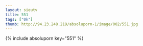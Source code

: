 ```yaml
--- 
layout: sieutv
title: 551
tags: ["0k"]
thumb: http://94.23.248.219/absoluporn-1/image/002/551.jpg
---
```

{% include absoluporn key="551" %} 
